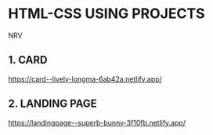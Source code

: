# HTML-CSS USING PROJECTS
NRV

## 1. CARD
https://card--lively-longma-6ab42a.netlify.app/

## 2. LANDING PAGE
https://landingpage--superb-bunny-3f10fb.netlify.app/
